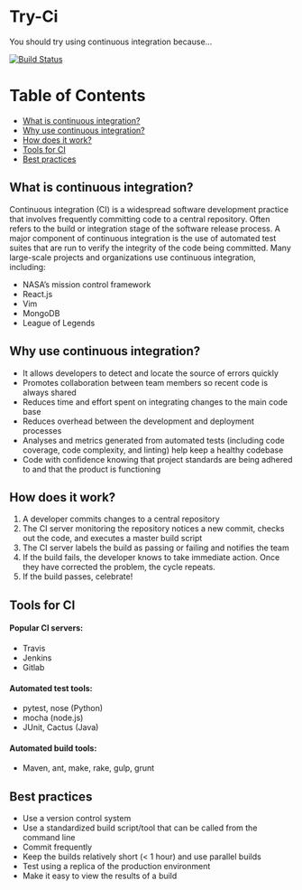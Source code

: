 # Try-Ci
You should try using continuous integration because...

[![Build Status](https://travis-ci.org/james9909/try-ci.svg?branch=master)](https://travis-ci.org/james9909/try-ci)

Table of Contents
=================
* [What is continuous integration?](#what-is-continuous-integration)
* [Why use continuous integration?](#why-use-continuous-integration)
* [How does it work?](#how-does-it-work)
* [Tools for CI](#tools-for-ci)
* [Best practices](#best-practices)

## What is continuous integration?
Continuous integration (CI) is a widespread software development practice that involves frequently committing code to a central repository.
Often refers to the build or integration stage of the software release process.
A major component of continuous integration is the use of automated test suites that are run to verify the integrity of the code being committed.
Many large-scale projects and organizations use continuous integration, including:
- NASA’s mission control framework
- React.js
- Vim
- MongoDB
- League of Legends

## Why use continuous integration?
- It allows developers to detect and locate the source of errors quickly
- Promotes collaboration between team members so recent code is always shared
- Reduces time and effort spent on integrating changes to the main code base
- Reduces overhead between the development and deployment processes
- Analyses and metrics generated from automated tests (including code coverage, code complexity, and linting) help keep a healthy codebase
- Code with confidence knowing that project standards are being adhered to and that the product is functioning

## How does it work?
1.  A developer commits changes to a central repository
2. The CI server monitoring the repository notices a new commit, checks out the code, and executes a master build script
3.  The CI server labels the build as passing or failing and notifies the team
4. If the build fails, the developer knows to take immediate action.  Once they have corrected the problem, the cycle repeats.
5. If the build passes, celebrate!

## Tools for CI
#### Popular CI servers:
- Travis
- Jenkins
- Gitlab

#### Automated test tools:
- pytest, nose (Python)
- mocha (node.js)
- JUnit, Cactus (Java)

#### Automated build tools:
- Maven, ant, make, rake, gulp, grunt

## Best practices
- Use a version control system
- Use a standardized build script/tool that can be called from the command line
- Commit frequently
- Keep the builds relatively short (< 1 hour) and use parallel builds
- Test using a replica of the production environment
- Make it easy to view the results of a build

